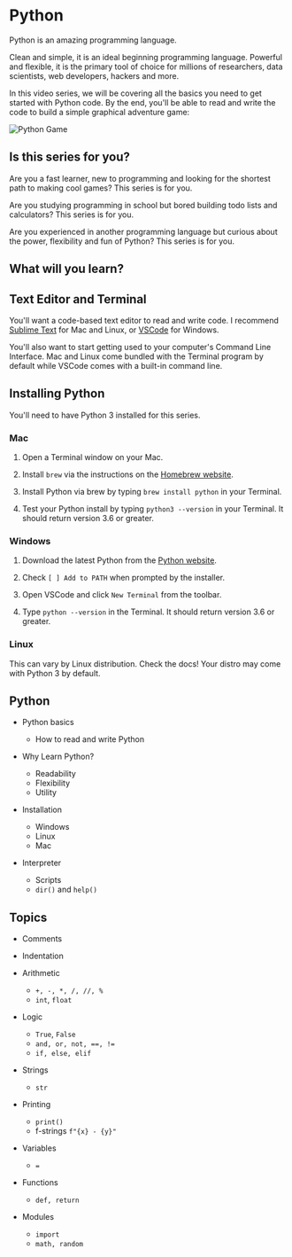 # Python

Python is an amazing programming language.

Clean and simple, it is an ideal beginning programming language. Powerful and flexible, it is the primary tool of choice for millions of researchers, data scientists, web developers, hackers and more.

In this video series, we will be covering all the basics you need to get started with Python code. By the end, you'll be able to read and write the code to build a simple graphical adventure game:

![Python Game](/00_intro/img/PythonRogue.gif)

## Is this series for you?

Are you a fast learner, new to programming and looking for the shortest path to making cool games? This series is for you.

Are you studying programming in school but bored building todo lists and calculators? This series is for you.

Are you experienced in another programming language but curious about the power, flexibility and fun of Python? This series is for you.

## What will you learn?


## Text Editor and Terminal

You'll want a code-based text editor to read and write code. I recommend [Sublime Text](https://www.sublimetext.com/) for Mac and Linux, or [VSCode](https://code.visualstudio.com/) for Windows.

You'll also want to start getting used to your computer's Command Line Interface. Mac and Linux come bundled with the Terminal program by default while VSCode comes with a built-in command line.


## Installing Python

You'll need to have Python 3 installed for this series.

### Mac

1. Open a Terminal window on your Mac.

2. Install `brew` via the instructions on the [Homebrew website](https://brew.sh/).

3. Install Python via brew by typing `brew install python` in your Terminal.

4. Test your Python install by typing `python3 --version` in your Terminal. It should return version 3.6 or greater.

### Windows

1. Download the latest Python from the [Python website](https://www.python.org/downloads/windows/).

2. Check `[ ] Add to PATH` when prompted by the installer.

3. Open VSCode and click `New Terminal` from the toolbar.

4. Type `python --version` in the Terminal. It should return version 3.6 or greater.

### Linux

This can vary by Linux distribution. Check the docs! Your distro may come with Python 3 by default.

## Python


* Python basics
  * How to read and write Python

* Why Learn Python?
  * Readability
  * Flexibility
  * Utility

* Installation
  * Windows
  * Linux
  * Mac

* Interpreter
  * Scripts
  * `dir()` and `help()`


## Topics

* Comments
* Indentation

* Arithmetic
  * `+, -, *, /, //, %`
  * `int`, `float`

* Logic
  * `True`, `False`
  * `and, or, not, ==, !=`
  * `if, else, elif`

* Strings
  * `str`

* Printing
  * `print()`
  * f-strings `f"{x} - {y}"`

* Variables
  * `=`

* Functions
  * `def, return`

* Modules
  * `import`
  * `math, random`

